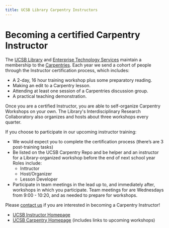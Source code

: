```yaml
---
title: UCSB Library Carpentry Instructors
---
```

# Becoming a certified Carpentry Instructor

The [UCSB Library](https://www.library.ucsb.edu/) and [Enterprise Technology 
Services](https://www.it.ucsb.edu/) maintain a membership to the 
[Carpentries](https://carpentries.org/).  Each year we send a cohort of 
people through the Instructor certification process, which includes:

* A 2-day, 16 hour training workshop plus some preparatory reading.
* Making an edit to a Carpentry lesson.
* Attending at least one session of a Carpentries discussion group.
* A practical teaching demonstration.

Once you are a certified Instructor, you are able to self-organize Carpentry 
Workshops on your own. The Library's Interdisciplinary Research Collaboratory 
also organizes and hosts about three workshops every quarter. 

If you choose to participate in our upcoming instructor training: 
* We would expect you to complete the certification process (there’s are 3 post-training tasks)
* Be listed on the UCSB Carpentry Repo and be helper and an instructor for a Library-organized workshop before the end of next 
  school year 
  Roles include:
  * Inttructor
  * Host/Organizer
  * Lesson Developer 
* Participate in team meetings in the lead up to, and immediately after, workshops in which you participate. Team meetings for 
are Wednesdays from 9:00 - 10:20, and as needed to prepare for workshops. 


Please [contact us](mailto:collaboratory@library.ucsb.edu) if you are interested
in becoming a Carpentry Instructor!

* [UCSB Instructor Homepage](index.html)
* [UCSB Carpentry Homepage](../) (includes links to upcoming workshops)

